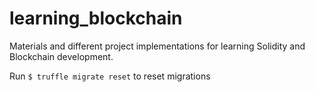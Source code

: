 # learning_blockchain
Materials and different project implementations for learning Solidity and Blockchain development.

Run
`$ truffle migrate reset`
to reset migrations